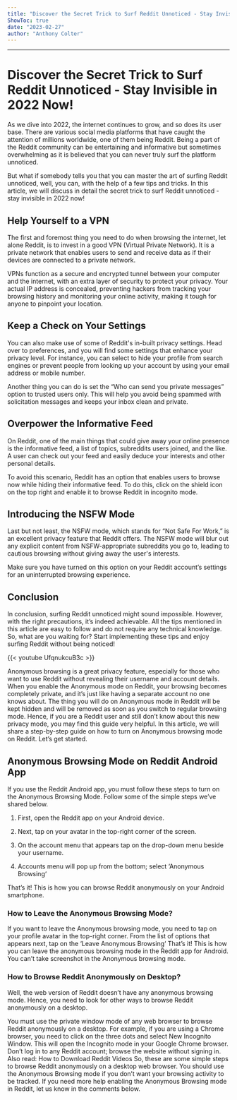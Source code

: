 ```yaml
---
title: "Discover the Secret Trick to Surf Reddit Unnoticed - Stay Invisible in 2022 Now!"
ShowToc: true 
date: "2023-02-27"
author: "Anthony Colter"
---
```

*****
# Discover the Secret Trick to Surf Reddit Unnoticed - Stay Invisible in 2022 Now!

As we dive into 2022, the internet continues to grow, and so does its user base. There are various social media platforms that have caught the attention of millions worldwide, one of them being Reddit. Being a part of the Reddit community can be entertaining and informative but sometimes overwhelming as it is believed that you can never truly surf the platform unnoticed. 

But what if somebody tells you that you can master the art of surfing Reddit unnoticed, well, you can, with the help of a few tips and tricks. In this article, we will discuss in detail the secret trick to surf Reddit unnoticed - stay invisible in 2022 now!

## Help Yourself to a VPN

The first and foremost thing you need to do when browsing the internet, let alone Reddit, is to invest in a good VPN (Virtual Private Network). It is a private network that enables users to send and receive data as if their devices are connected to a private network. 

VPNs function as a secure and encrypted tunnel between your computer and the internet, with an extra layer of security to protect your privacy. Your actual IP address is concealed, preventing hackers from tracking your browsing history and monitoring your online activity, making it tough for anyone to pinpoint your location.

## Keep a Check on Your Settings

You can also make use of some of Reddit's in-built privacy settings. Head over to preferences, and you will find some settings that enhance your privacy level. For instance, you can select to hide your profile from search engines or prevent people from looking up your account by using your email address or mobile number.

Another thing you can do is set the “Who can send you private messages” option to trusted users only. This will help you avoid being spammed with solicitation messages and keeps your inbox clean and private.

## Overpower the Informative Feed

On Reddit, one of the main things that could give away your online presence is the informative feed, a list of topics, subreddits users joined, and the like. A user can check out your feed and easily deduce your interests and other personal details. 

To avoid this scenario, Reddit has an option that enables users to browse now while hiding their informative feed. To do this, click on the shield icon on the top right and enable it to browse Reddit in incognito mode.

## Introducing the NSFW Mode

Last but not least, the NSFW mode, which stands for “Not Safe For Work,” is an excellent privacy feature that Reddit offers. The NSFW mode will blur out any explicit content from NSFW-appropriate subreddits you go to, leading to cautious browsing without giving away the user's interests.

Make sure you have turned on this option on your Reddit account’s settings for an uninterrupted browsing experience.

## Conclusion

In conclusion, surfing Reddit unnoticed might sound impossible. However, with the right precautions, it’s indeed achievable. All the tips mentioned in this article are easy to follow and do not require any technical knowledge. So, what are you waiting for? Start implementing these tips and enjoy surfing Reddit without being noticed!

{{< youtube UfqnukcuB3c >}} 



Anonymous browsing is a great privacy feature, especially for those who want to use Reddit without revealing their username and account details. When you enable the Anonymous mode on Reddit, your browsing becomes completely private, and it’s just like having a separate account no one knows about.
The thing you will do on Anonymous mode in Reddit will be kept hidden and will be removed as soon as you switch to regular browsing mode. Hence, if you are a Reddit user and still don’t know about this new privacy mode, you may find this guide very helpful.
In this article, we will share a step-by-step guide on how to turn on Anonymous browsing mode on Reddit. Let’s get started.

 
## Anonymous Browsing Mode on Reddit Android App


If you use the Reddit Android app, you must follow these steps to turn on the Anonymous Browsing Mode. Follow some of the simple steps we’ve shared below.
1. First, open the Reddit app on your Android device.
2. Next, tap on your avatar in the top-right corner of the screen.

3. On the account menu that appears tap on the drop-down menu beside your username.

4. Accounts menu will pop up from the bottom; select ‘Anonymous Browsing‘

That’s it! This is how you can browse Reddit anonymously on your Android smartphone.

 
### How to Leave the Anonymous Browsing Mode?


If you want to leave the Anonymous browsing mode, you need to tap on your profile avatar in the top-right corner.
From the list of options that appears next, tap on the ‘Leave Anonymous Browsing‘
That’s it! This is how you can leave the anonymous browsing mode in the Reddit app for Android. You can’t take screenshot in the Anonymous browsing mode.

 
### How to Browse Reddit Anonymously on Desktop?


Well, the web version of Reddit doesn’t have any anonymous browsing mode. Hence, you need to look for other ways to browse Reddit anonymously on a desktop.

You must use the private window mode of any web browser to browse Reddit anonymously on a desktop. For example, if you are using a Chrome browser, you need to click on the three dots and select New Incognito Window.
This will open the Incognito mode in your Google Chrome browser. Don’t log in to any Reddit account; browse the website without signing in.
Also read: How to Download Reddit Videos
So, these are some simple steps to browse Reddit anonymously on a desktop web browser. You should use the Anonymous Browsing mode if you don’t want your browsing activity to be tracked. If you need more help enabling the Anonymous Browsing mode in Reddit, let us know in the comments below.




